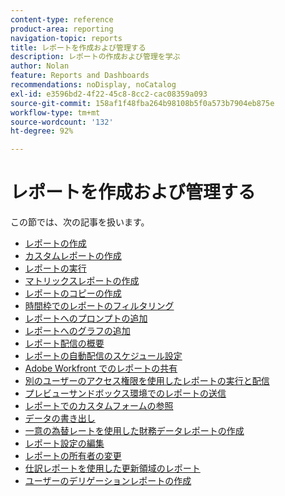 ```yaml
---
content-type: reference
product-area: reporting
navigation-topic: reports
title: レポートを作成および管理する
description: レポートの作成および管理を学ぶ
author: Nolan
feature: Reports and Dashboards
recommendations: noDisplay, noCatalog
exl-id: e3596bd2-4f22-45c8-8cc2-cac08359a093
source-git-commit: 158af1f48fba264b98108b5f0a573b7904eb875e
workflow-type: tm+mt
source-wordcount: '132'
ht-degree: 92%

---
```


# レポートを作成および管理する

<!-- Audited: 11/2024 -->

この節では、次の記事を扱います。

* [レポートの作成](../../../reports-and-dashboards/reports/creating-and-managing-reports/create-report.md)
* [カスタムレポートの作成](../../../reports-and-dashboards/reports/creating-and-managing-reports/create-custom-report.md)
* [レポートの実行](../../../reports-and-dashboards/reports/creating-and-managing-reports/run-report.md)
* [マトリックスレポートの作成](../../../reports-and-dashboards/reports/creating-and-managing-reports/create-matrix-report.md)
* [レポートのコピーの作成](../../../reports-and-dashboards/reports/creating-and-managing-reports/create-copy-report.md)
* [時間枠でのレポートのフィルタリング](../../../reports-and-dashboards/reports/creating-and-managing-reports/filter-reports-time-frames.md)
* [レポートへのプロンプトの追加](../../../reports-and-dashboards/reports/creating-and-managing-reports/add-prompt-report.md)
* [レポートへのグラフの追加](../../../reports-and-dashboards/reports/creating-and-managing-reports/add-chart-report.md)
* [レポート配信の概要](../../../reports-and-dashboards/reports/creating-and-managing-reports/set-up-report-deliveries.md)
* [レポートの自動配信のスケジュール設定](../../../reports-and-dashboards/reports/creating-and-managing-reports/set-up-automatic-report-delivery.md)
* [Adobe Workfront でのレポートの共有](../../../reports-and-dashboards/reports/creating-and-managing-reports/share-report.md)
* [別のユーザーのアクセス権限を使用したレポートの実行と配信](../../../reports-and-dashboards/reports/creating-and-managing-reports/run-deliver-report-access-rights-another-user.md)
* [プレビューサンドボックス環境でのレポートの送信](../../../reports-and-dashboards/reports/creating-and-managing-reports/send-report-preview-sandbox-environment.md)
* [レポートでのカスタムフォームの参照](../../../reports-and-dashboards/reports/creating-and-managing-reports/reference-custom-form-report.md)
* [データの書き出し](../../../reports-and-dashboards/reports/creating-and-managing-reports/export-data.md)
* [一意の為替レートを使用した財務データレポートの作成](../../../reports-and-dashboards/reports/creating-and-managing-reports/create-financial-data-reports-unique-exchange-rates.md)
* [レポート設定の編集](../../../reports-and-dashboards/reports/creating-and-managing-reports/edit-report-settings.md)
* [レポートの所有者の変更](../../../reports-and-dashboards/reports/creating-and-managing-reports/change-owner-report.md)
* [ 仕訳レポートを使用した更新領域のレポート ](../../../reports-and-dashboards/reports/creating-and-managing-reports/create-journal-entry-report.md)
* [ユーザーのデリゲーションレポートの作成](../../../reports-and-dashboards/reports/creating-and-managing-reports/create-user-delegation-report.md)

<!--outdated: For in-depth training on reports, see [Basic Report Creation Program for the new Workfront experience](https://one.workfront.com/s/basic-report-creation-program).-->

